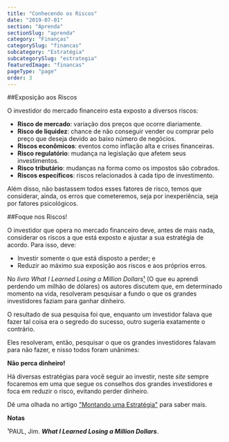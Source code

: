 ```yaml
---
title: "Conhecendo os Riscos"
date: "2019-07-01"
section: "Aprenda"
sectionSlug: "aprenda"
category: "Finanças"
categorySlug: "financas"
subcategory: "Estratégia"
subcategorySlug: "estrategia"
featuredImage: "financas"
pageType: "page"
order: 3
---
```


##Exposição aos Riscos 

O investidor  do mercado financeiro esta exposto a diversos riscos:

- **Risco de mercado**: variação dos preços que ocorre diariamente.
- **Risco de liquidez**: chance de não conseguir vender ou comprar pelo preço que deseja devido ao baixo número de negócios.
- **Riscos econômicos**: eventos como inflação alta e crises financeiras.
- **Risco regulatório**: mudança na legislação que afetem seus investimentos.
- **Risco tributário**: mudanças na forma como os impostos são cobrados.
- **Riscos específicos**: riscos relacionados à cada tipo de investimento.


Além disso, não bastassem todos esses fatores de risco, temos que considerar, ainda, os erros que cometeremos, seja por inexperiência, seja por fatores psicológicos.

##Foque nos Riscos!

O investidor que opera no mercado financeiro deve, antes de mais nada, considerar os riscos a que está exposto e ajustar a sua estratégia de acordo. Para isso, deve:

- Investir somente o que está disposto a perder; e
- Reduzir ao máximo sua exposição aos riscos e aos próprios erros.

No *livro What I Learned Losing a Million Dollars*[¹](#nota1) (O que eu aprendi perdendo um milhão de dólares) os autores discutem que, em determinado momento na vida, resolveram pesquisar a fundo o que os grandes investidores faziam para ganhar dinheiro. 

O resultado de sua pesquisa foi que, enquanto um investidor falava que fazer tal coisa era o segredo do sucesso, outro sugeria exatamente o contrário.

Eles resolveram, então, pesquisar o que os grandes investidores falavam para não fazer, e nisso todos foram unânimes:

**Não perca dinheiro!**

Há diversas estratégias para você seguir ao investir, neste *site* sempre focaremos em uma que segue os conselhos dos grandes investidores e foca em reduzir o risco, evitando perder dinheiro.

Dê uma olhada no artigo ["Montando uma Estratégia"](/aprenda/financas/estrategia/montando-uma-estrategia) para saber mais.

<div class="referencias">

**Notas**

<p id="nota1">¹PAUL, Jim. <strong><em>What I Learned Losing a Million Dollars</em></strong>.</a> </p>

</div>